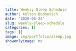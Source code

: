 ```yaml
---
title: Weekly Sleep Schedule
author: Kolton Bodnovich
date: '2020-06-22'
slug: weekly-sleep-schedule
categories: []
tags: []
image: img/portfolio/sleep.jpg
showonlyimage: no
---
```

